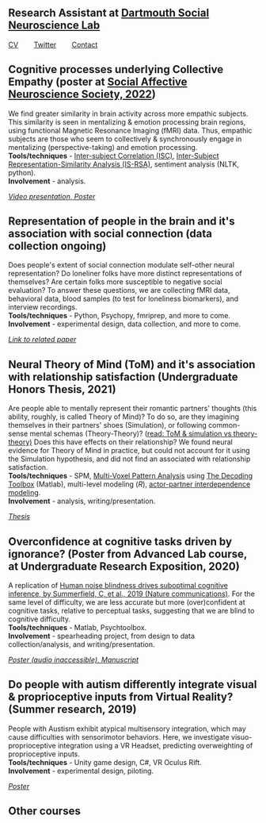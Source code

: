 ## Research Assistant at [Dartmouth Social Neuroscience Lab](http://www.dartmouth-socialneurolab.com)
[CV](https://drive.google.com/file/d/1re4ELCf2sCyWzUF3h9sbAehXcIgBKgx4/view?usp=sharing)&nbsp;&nbsp;&nbsp;&nbsp;&nbsp;&nbsp;&nbsp;&nbsp;[Twitter](https://twitter.com/SiddhantIyer6)&nbsp;&nbsp;&nbsp;&nbsp;&nbsp;&nbsp;&nbsp;&nbsp;[Contact](mailto:siddhant.kumar.iyer@gmail.com)  

## Cognitive processes underlying Collective Empathy (poster at <a href="https://socialaffectiveneuro.org">Social Affective Neuroscience Society, 2022</a>)  
We find greater similarity in brain activity across more empathic subjects. This similarity is seen in mentalizing & emotion processing brain regions, using functional Magnetic Resonance Imaging (fMRI) data. Thus, empathic subjects are those who seem to collectively & synchronously engage in mentalizing (perspective-taking) and emotion processing.  
**Tools/techniques** - <a href="https://www.hassonlab.com/inter-subject-correlation">Inter-subject Correlation (ISC)</a>, <a href="https://naturalistic-data.org/content/Intersubject_RSA.html">Inter-Subject Representation-Similarity Analysis (IS-RSA)</a>, sentiment analysis (NLTK, python).  
**Involvement** - analysis.  

<a href="https://youtu.be/W3ox_JQOzf0">*Video presentation*,  </a><a href="https://drive.google.com/file/d/1S5LWDyt2Ohi6v8Ymg9virOk8BSyNZ0kR/view?usp=sharing">*Poster*</a>

## Representation of people in the brain and it's association with social connection (data collection ongoing)  
Does people's extent of social connection modulate self-other neural representation? Do loneliner folks have more distinct representations of themselves? Are certain folks more susceptible to negative social evaluation? To answer these questions, we are collecting fMRI data, behavioral data, blood samples (to test for loneliness biomarkers), and interview recordings.  
**Tools/techniques** - Python, Psychopy, fmriprep, and more to come.  
**Involvement** - experimental design, data collection, and more to come.  

<a href="https://www.jneurosci.org/content/40/29/5616.long">*Link to related paper*</a>

## Neural Theory of Mind (ToM) and it's association with relationship satisfaction (Undergraduate Honors Thesis, 2021)  
Are people able to mentally represent their romantic partners' thoughts (this ability, roughly, is called Theory of Mind)? To do so, are they imagining themselves in their partners' shoes (Simulation), or following common-sense mental schemas (Theory-Theory)? (<a href="http://embodiedknowledge.blogspot.com/2011/02/simulation-theory-vs-theory-theory.html">read: ToM & simulation vs theory-theory)</a> Does this have effects on their relationship? We found neural evidence for Theory of Mind in practice, but could not account for it using the Simulation hypothesis, and did not find an associated with relationship satisfaction.  
**Tools/techniques** - SPM, <a href="https://www.youtube.com/watch?v=odXZS8OYnDE">Multi-Voxel Pattern Analysis</a> using <a href="https://sites.google.com/site/tdtdecodingtoolbox/">The Decoding Toolbox</a> (Matlab), multi-level modeling (*R*), <a href="https://journals.sagepub.com/doi/abs/10.1080/01650250444000405?journalCode=jbda">actor-partner interdependence modeling</a>.  
**Involvement** - analysis, writing/presentation.  

<a href="https://drive.google.com/file/d/1ns8i8w2RaADW3nm_YVQnqG3MIgnHVREG/view?usp=sharing">*Thesis*</a>

## Overconfidence at cognitive tasks driven by ignorance? (Poster from Advanced Lab course, at Undergraduate Research Exposition, 2020)  
A replication of <a href="https://www.nature.com/articles/s41467-019-09330-7">Human noise blindness drives suboptimal cognitive inference, by Summerfield, C, et al., 2019 (Nature communications)</a>. For the same level of difficulty, we are less accurate but more (over)confident at cognitive tasks, relative to perceptual tasks, suggesting that we are blind to cognitive difficulty.  
**Tools/techniques** - Matlab, Psychtoolbox.  
**Involvement** - spearheading project, from design to data collection/analysis, and writing/presentation.  

<a href="https://drive.google.com/file/d/1pCj8Sbk03pn_dSXaHzwuUj3CtMXM5PMt/view?usp=sharing">*Poster (audio inaccessible)*,  </a><a href="https://drive.google.com/file/d/1jOr3APRANkCdkK8yipAX8hQSRBJugI18/view?usp=sharing">*Manuscript*</a>

## Do people with autism differently integrate visual & proprioceptive inputs from Virtual Reality? (Summer research, 2019)  
People with Austism exhibit atypical multisensory integration, which may cause difficulties with sensorimotor behaviors. Here, we investigate visuo-proprioceptive integration using a VR Headset, predicting overweighting of proprioceptive inputs.  
**Tools/techniques** - Unity game design, C#, VR Oculus Rift.  
**Involvement** - experimental design, piloting.  

<a href="https://drive.google.com/file/d/1Fdic1iz6vYBe0t0kCWxRb4nhdV_RnzFk/view?usp=sharing">*Poster*</a>

## Other courses
